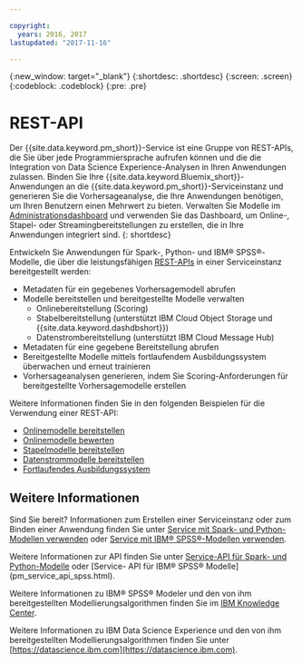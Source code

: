 ```yaml
---

copyright:
  years: 2016, 2017
lastupdated: "2017-11-16"

---
```


{:new_window: target="_blank"}
{:shortdesc: .shortdesc}
{:screen: .screen}
{:codeblock: .codeblock}
{:pre: .pre}

# REST-API

Der {{site.data.keyword.pm_short}}-Service ist eine Gruppe von REST-APIs, die Sie über
jede Programmiersprache aufrufen können und die die Integration von Data Science
Experience-Analysen in Ihren Anwendungen zulassen. Binden Sie Ihre
{{site.data.keyword.Bluemix_short}}-Anwendungen an die {{site.data.keyword.pm_short}}-Serviceinstanz und
generieren Sie die Vorhersageanalyse, die Ihre Anwendungen benötigen, um
Ihren Benutzern einen Mehrwert zu bieten. Verwalten Sie Modelle im [Administrationsdashboard](pm_service_ui_spark.html) und
verwenden Sie das Dashboard, um Online-, Stapel- oder
Streamingbereitstellungen zu erstellen, die in Ihre Anwendungen
integriert sind.
{: shortdesc}

Entwickeln Sie Anwendungen für Spark-, Python- und IBM® SPSS®-Modelle, die über die leistungsfähigen
[REST-APIs](https://watson-ml-api.mybluemix.net/) in einer Serviceinstanz bereitgestellt werden:

*  Metadaten für ein gegebenes Vorhersagemodell abrufen
*  Modelle bereitstellen und bereitgestellte Modelle verwalten
    *  Onlinebereitstellung (Scoring)
    *  Stabelbereitstellung (unterstützt IBM Cloud Object Storage und {{site.data.keyword.dashdbshort}})
    *  Datenstrombereitstellung (unterstützt IBM Cloud Message Hub)
*  Metadaten für eine gegebene Bereitstellung abrufen
*  Bereitgestellte Modelle mittels fortlaufendem Ausbildungssystem überwachen und erneut trainieren
*  Vorhersageanalysen generieren, indem
Sie
Scoring-Anforderungen für bereitgestellte Vorhersagemodelle erstellen

Weitere Informationen finden Sie in den folgenden Beispielen für die Verwendung einer REST-API:

*  [Onlinemodelle bereitstellen](pm_service_api_spark_online.html)
*  [Onlinemodelle bewerten](pm_service_api_develop_score.html)
*  [Stapelmodelle bereitstellen](pm_service_api_spark_batch.html)
*  [Datenstrommodelle bereitstellen](pm_service_api_spark_streaming.html)
*  [Fortlaufendes Ausbildungssystem](pm_service_api_spark_learning_system.html)

## Weitere Informationen

Sind Sie bereit? Informationen zum Erstellen einer Serviceinstanz oder zum Binden
einer Anwendung finden Sie unter [Service mit Spark- und Python-Modellen verwenden](using_pm_service_dsx.html) oder
[Service mit IBM® SPSS®-Modellen verwenden](using_pm_service.html).

Weitere Informationen zur API finden Sie unter [Service-API für Spark- und Python-Modelle](pm_service_api_spark.html) oder [Service-
API für IBM® SPSS® Modelle] (pm_service_api_spss.html).

Weitere Informationen zu IBM® SPSS® Modeler und den von ihm bereitgestellten Modellierungsalgorithmen
finden Sie im [IBM Knowledge Center](https://www.ibm.com/support/knowledgecenter/SS3RA7).

Weitere Informationen zu IBM Data Science Experience und den von ihm bereitgestellten Modellierungsalgorithmen
finden Sie unter [https://datascience.ibm.com](https://datascience.ibm.com).
